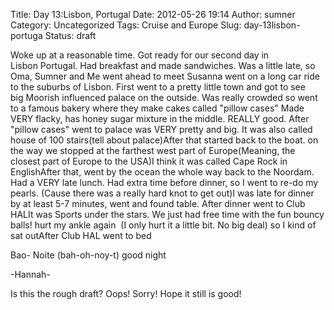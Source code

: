 Title: Day 13:Lisbon, Portugal
Date: 2012-05-26 19:14
Author: sumner
Category: Uncategorized
Tags: Cruise and Europe
Slug: day-13lisbon-portuga
Status: draft

Woke up at a reasonable time. Got ready for our second day in
Lisbon Portugal. Had breakfast and made sandwiches. Was a little late,
so Oma, Sumner and Me went ahead to meet Susanna went on a long car ride
to the suburbs of Lisbon. First went to a pretty little town and got to
see big Moorish influenced palace on the outside. Was really crowded so
went to a famous bakery where they make cakes called "pillow cases" Made
VERY flacky, has honey sugar mixture in the middle. REALLY good. After
"pillow cases" went to palace was VERY pretty and big. It was also
called house of 100 stairs(tell about palace)After that started back to
the boat. on the way we stopped at the farthest west part of
Europe(Meaning, the closest part of Europe to the USA)I think it was
called Cape Rock in EnglishAfter that, went by the ocean the whole way
back to the Noordam. Had a VERY late lunch. Had extra time before
dinner, so I went to re-do my pearls. (Cause there was a really hard
knot to get out)I was late for dinner by at least 5-7 minutes, went and
found table. After dinner went to Club HALIt was Sports under the stars.
We just had free time with the fun bouncy balls! hurt my ankle again  (I
only hurt it a little bit. No big deal) so I kind of sat outAfter Club
HAL went to bed  
  
Bao- Noite (bah-oh-noy-t) good night  
  
-Hannah-  
  
Is this the rough draft? Oops! Sorry! Hope it still is good!
